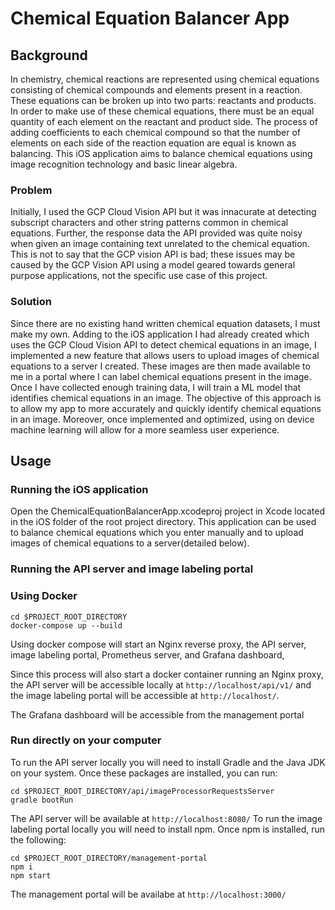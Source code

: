 # Chemical Equation Balancer App

## Background
In chemistry, chemical reactions are represented using chemical equations consisting of chemical compounds and elements present in a reaction. These equations can be broken up into two parts: reactants and products. In order to make use of these chemical equations, there must be an equal quantity of each element on the reactant and product side. The process of adding coefficients to each chemical compound so that the number of elements on each side of the reaction equation are equal is known as balancing. This iOS application aims to balance chemical equations using image recognition technology and basic linear algebra. 

### Problem
Initially, I used the GCP Cloud Vision API but it was innacurate at detecting subscript characters and other string patterns common in chemical equations. Further, the response data the API provided was quite noisy when given an image containing text unrelated to the chemical equation. This is not to say that the GCP vision API is bad; these issues may be caused by the GCP Vision API using a model geared towards general purpose applications, not the specific use case of this project.

### Solution
Since there are no existing hand written chemical equation datasets, I must make my own. Adding to the iOS application I had already created which uses the GCP Cloud Vision API to detect chemical equations in an image, I implemented a new feature that allows users to upload images of chemical equations to a server I created. These images are then made available to me in a portal where I can label chemical equations present in the image. Once I have collected enough training data, I will train a ML model that identifies chemical equations in an image. The objective of this approach is to allow my app to more accurately and quickly identify chemical equations in an image. Moreover, once implemented and optimized, using on device machine learning will allow for a more seamless user experience.

## Usage
### Running the iOS application
Open the ChemicalEquationBalancerApp.xcodeproj project in Xcode located in the iOS folder of the root project directory. This application can be used to balance chemical equations which you enter manually and to upload images of chemical equations to a server(detailed below).

### Running the API server and image labeling portal
### Using Docker
```
cd $PROJECT_ROOT_DIRECTORY
docker-compose up --build
```
Using docker compose will start an Nginx reverse proxy, the API server, image labeling portal, Prometheus server, and Grafana dashboard,

Since this process will also start a docker container running an Nginx proxy, the API server will be accessible locally at `http://localhost/api/v1/` and the image labeling portal will be accessible at `http://localhost/`. 

The Grafana dashboard will be accessible from the management portal

### Run directly on your computer

To run the API server locally you will need to install Gradle and the Java JDK on your system. Once these packages are installed, you can run:
```
cd $PROJECT_ROOT_DIRECTORY/api/imageProcessorRequestsServer
gradle bootRun
```
The API server will be available at `http://localhost:8080/`
To run the image labeling portal locally you will need to install npm. Once npm is installed, run the following:
```
cd $PROJECT_ROOT_DIRECTORY/management-portal
npm i
npm start
```
The management portal will be availabe at `http://localhost:3000/`

